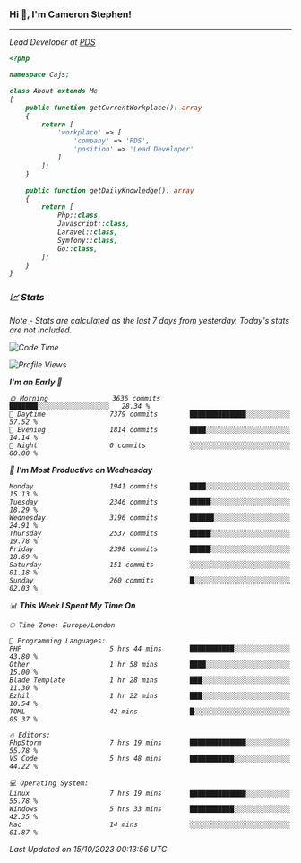 ### Hi 👋, I'm Cameron Stephen!
<hr>
<p><em>Lead Developer at <a href="https://prindatasolutions.co.uk">PDS</a></p>


```php
<?php

namespace Cajs;

class About extends Me
{
    public function getCurrentWorkplace(): array
    {
        return [
            'workplace' => [
                'company' => 'PDS',
                'position' => 'Lead Developer'
            ]
        ];
    }

    public function getDailyKnowledge(): array
    {
        return [
            Php::class,
            Javascript::class,
            Laravel::class,
            Symfony::class,
            Go::class,
        ];
    }
}
```

### 📈 Stats
<p><em>Note - Stats are calculated as the last 7 days from yesterday. Today's stats are not included.</em></p>


<!--START_SECTION:waka-->
![Code Time](http://img.shields.io/badge/Code%20Time-3%2C587%20hrs%205%20mins-blue)

![Profile Views](http://img.shields.io/badge/Profile%20Views-0-blue)

**I'm an Early 🐤** 

```text
🌞 Morning                3636 commits        ███████░░░░░░░░░░░░░░░░░░   28.34 % 
🌆 Daytime                7379 commits        ██████████████░░░░░░░░░░░   57.52 % 
🌃 Evening                1814 commits        ████░░░░░░░░░░░░░░░░░░░░░   14.14 % 
🌙 Night                  0 commits           ░░░░░░░░░░░░░░░░░░░░░░░░░   00.00 % 
```
📅 **I'm Most Productive on Wednesday** 

```text
Monday                   1941 commits        ████░░░░░░░░░░░░░░░░░░░░░   15.13 % 
Tuesday                  2346 commits        █████░░░░░░░░░░░░░░░░░░░░   18.29 % 
Wednesday                3196 commits        ██████░░░░░░░░░░░░░░░░░░░   24.91 % 
Thursday                 2537 commits        █████░░░░░░░░░░░░░░░░░░░░   19.78 % 
Friday                   2398 commits        █████░░░░░░░░░░░░░░░░░░░░   18.69 % 
Saturday                 151 commits         ░░░░░░░░░░░░░░░░░░░░░░░░░   01.18 % 
Sunday                   260 commits         █░░░░░░░░░░░░░░░░░░░░░░░░   02.03 % 
```


📊 **This Week I Spent My Time On** 

```text
🕑︎ Time Zone: Europe/London

💬 Programming Languages: 
PHP                      5 hrs 44 mins       ███████████░░░░░░░░░░░░░░   43.80 % 
Other                    1 hr 58 mins        ████░░░░░░░░░░░░░░░░░░░░░   15.00 % 
Blade Template           1 hr 28 mins        ███░░░░░░░░░░░░░░░░░░░░░░   11.30 % 
Ezhil                    1 hr 22 mins        ███░░░░░░░░░░░░░░░░░░░░░░   10.54 % 
TOML                     42 mins             █░░░░░░░░░░░░░░░░░░░░░░░░   05.37 % 

🔥 Editors: 
PhpStorm                 7 hrs 19 mins       ██████████████░░░░░░░░░░░   55.78 % 
VS Code                  5 hrs 48 mins       ███████████░░░░░░░░░░░░░░   44.22 % 

💻 Operating System: 
Linux                    7 hrs 19 mins       ██████████████░░░░░░░░░░░   55.78 % 
Windows                  5 hrs 33 mins       ███████████░░░░░░░░░░░░░░   42.35 % 
Mac                      14 mins             ░░░░░░░░░░░░░░░░░░░░░░░░░   01.87 % 
```


 Last Updated on 15/10/2023 00:13:56 UTC
<!--END_SECTION:waka-->
